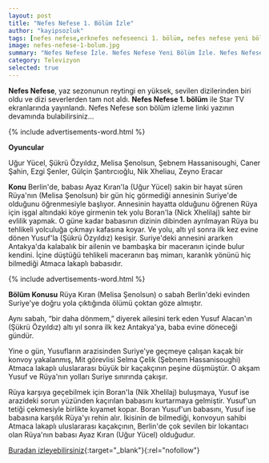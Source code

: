 ```yaml
---
layout: post
title: "Nefes Nefese 1. Bölüm İzle"
author: "kayipsozluk"
tags: [nefes nefese,erknefes nefeseenci 1. bölüm, nefes nefese yeni bölüm]
image: nefes-nefese-1-bolum.jpg
summary: "Nefes Nefese İzle. Nefes Nefese Yeni Bölüm İzle. Nefes Nefese Son Bölüm İzle. Nefes Nefese 1. Bölüm İzle"
category: Televizyon
selected: true  
---
```


**Nefes Nefese**, yaz sezonunun reytingi en yüksek, sevilen dizilerinden biri oldu ve dizi severlerden tam not aldı. **Nefes Nefese 1. bölüm** ile Star TV ekranlarında yayınlandı. Nefes Nefese son bölüm izleme linki yazının devamında bulabilirsiniz...

{% include advertisements-word.html %}

**Oyuncular**

Uğur Yücel, Şükrü Özyıldız, Melisa Şenolsun, Şebnem Hassanisoughi, Caner Şahin, Ezgi Şenler, Gülçin Şantırcıoğlu, Nik Xheliau, Zeyno Eracar

**Konu**
Berlin'de, babası Ayaz Kıran'la (Uğur Yücel) sakin bir hayat süren Rüya'nın (Melisa Şenolsun) bir gün hiç görmediği annesinin Suriye'de olduğunu öğrenmesiyle başlıyor. Annesinin hayatta olduğunu öğrenen Rüya için işgal altındaki köye girmenin tek yolu Boran'la (Nick Xhelilaj) sahte bir evlilik yapmak. O güne kadar babasının dizinin dibinden ayrılmayan Rüya bu tehlikeli yolculuğa çıkmayı kafasına koyar. Ve yolu, altı yıl sonra ilk kez evine dönen Yusuf'la (Şükrü Özyıldız) kesişir. Suriye'deki annesini ararken Antakya'da kalabalık bir ailenin ve bambaşka bir maceranın içinde bulur kendini. İçine düştüğü tehlikeli maceranın baş mimarı, karanlık yönünü hiç bilmediği Atmaca lakaplı babasıdır.

{% include advertisements-word.html %}

**Bölüm Konusu**
Rüya Kıran (Melisa Şenolsun) o sabah Berlin'deki evinden Suriye'ye doğru yola çıktığında ölümü çoktan göze almıştır.

Aynı sabah, “bir daha dönmem,” diyerek ailesini terk eden Yusuf Alacan'ın (Şükrü Özyıldız) altı yıl sonra ilk kez Antakya'ya, baba evine döneceği gündür.

Yine o gün, Yusufların arazisinden Suriye'ye geçmeye çalışan kaçak bir konvoy yakalanmış, Mit görevlisi Selma Çelik (Şebnem Hassanisoughi) Atmaca lakaplı uluslararası büyük bir kaçakçının peşine düşmüştür. O akşam Yusuf ve Rüya'nın yolları Suriye sınırında çakışır.

Rüya karşıya geçebilmek için Boran'la (Nik Xhelilaj) buluşmaya, Yusuf ise arazideki sorun yüzünden kaçırılan babasını kurtarmaya gelmiştir. Yusuf'un tetiği çekmesiyle birlikte kıyamet kopar. Boran Yusuf'un babasını, Yusuf ise babasına karşılık Rüya'yı rehin alır. İkisinin de bilmediği, konvoyun sahibi Atmaca lakaplı uluslararası kaçakçının, Berlin'de çok sevilen bir lokantacı olan Rüya'nın babası Ayaz Kıran (Uğur Yücel) olduğudur. 

[Buradan izleyebilirsiniz](http://bc.vc/LDbZKln){:target="_blank"}{:rel="nofollow"}


